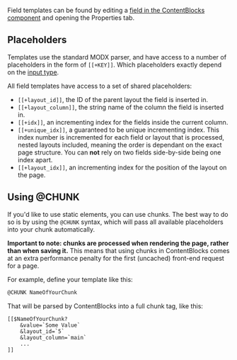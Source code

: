 Field templates can be found by editing a [field in the ContentBlocks component](../Fields) and opening the Properties tab.

## Placeholders

Templates use the standard MODX parser, and have access to a number of placeholders in the form of `[[+KEY]]`. Which placeholders exactly depend on the [input type](../Input_Types).

All field templates have access to a set of shared placeholders:

- `[[+layout_id]]`, the ID of the parent layout the field is inserted in.
- `[[+layout_column]]`, the string name of the column the field is inserted in.
- `[[+idx]]`, an incrementing index for the fields inside the current column.
- `[[+unique_idx]]`, a guaranteed to be unique incrementing index. This index number is incremented for each field or layout that is processed, nested layouts included, meaning the order is dependant on the exact page structure. You can **not** rely on two fields side-by-side being one index apart.
- `[[+layout_idx]]`, an incrementing index for the position of the layout on the page.

## Using @CHUNK

If you'd like to use static elements, you can use chunks. The best way to do so is by using the `@CHUNK` syntax, which will pass all available placeholders into your chunk automatically.

**Important to note: chunks are processed when rendering the page, rather than when saving it.** This means that using chunks in ContentBlocks comes at an extra performance penalty for the first (uncached) front-end request for a page.

For example, define your template like this:

```html
@CHUNK NameOfYourChunk
```

That will be parsed by ContentBlocks into a full chunk tag, like this:

```
[[$NameOfYourChunk?
    &value=`Some Value`
    &layout_id=`5`
    &layout_column=`main`
    ...
]]
```